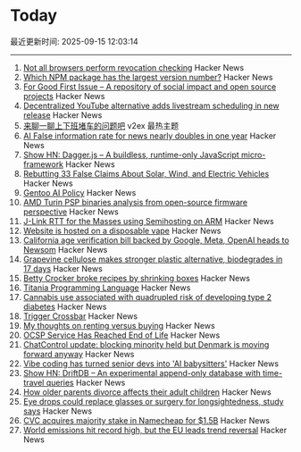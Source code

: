 # Today

最近更新时间: 2025-09-15 12:03:14

--- 
1. [Not all browsers perform revocation checking](https://revoked-isrgrootx1.letsencrypt.org/) Hacker News
2. [Which NPM package has the largest version number?](https://adamhl.dev/blog/largest-number-in-npm-package/) Hacker News
3. [For Good First Issue – A repository of social impact and open source projects](https://forgoodfirstissue.github.com/) Hacker News
4. [Decentralized YouTube alternative adds livestream scheduling in new release](https://news.itsfoss.com/peertube-7-3/) Hacker News
5. [来聊一聊上下班堵车的问题吧](https://www.v2ex.com/t/1159188) v2ex 最热主题
6. [AI False information rate for news nearly doubles in one year](https://www.newsguardtech.com/ai-monitor/august-2025-ai-false-claim-monitor/) Hacker News
7. [Show HN: Dagger.js – A buildless, runtime-only JavaScript micro-framework](https://daggerjs.org) Hacker News
8. [Rebutting 33 False Claims About Solar, Wind, and Electric Vehicles](https://scholarship.law.columbia.edu/cgi/viewcontent.cgi?article=1218&context=sabin_climate_change) Hacker News
9. [Gentoo AI Policy](https://wiki.gentoo.org/wiki/Project:Council/AI_policy) Hacker News
10. [AMD Turin PSP binaries analysis from open-source firmware perspective](https://blog.3mdeb.com/2025/2025-09-11-gigabyte-mz33-ar1-blob-analysis/) Hacker News
11. [J-Link RTT for the Masses using Semihosting on ARM](https://bogdanthegeek.github.io/blog/insights/jlink-rtt-for-the-masses/) Hacker News
12. [Website is hosted on a disposable vape](http://ewaste.fka.wtf/) Hacker News
13. [California age verification bill backed by Google, Meta, OpenAI heads to Newsom](https://www.politico.com/news/2025/09/13/california-advances-effort-to-check-kids-ages-online-amid-safety-concerns-00563005) Hacker News
14. [Grapevine cellulose makes stronger plastic alternative, biodegrades in 17 days](https://www.sdstate.edu/news/2025/08/can-grapevines-help-slow-plastic-waste-problem) Hacker News
15. [Betty Crocker broke recipes by shrinking boxes](https://www.cubbyathome.com/boxed-cake-mix-sizes-have-shrunk-80045058) Hacker News
16. [Titania Programming Language](https://github.com/gingerBill/titania) Hacker News
17. [Cannabis use associated with quadrupled risk of developing type 2 diabetes](https://medicalxpress.com/news/2025-09-cannabis-quadrupled-diabetes-million-adults.html) Hacker News
18. [Trigger Crossbar](https://serd.es/2025/09/14/Trigger-crossbar.html) Hacker News
19. [My thoughts on renting versus buying](https://milesbarr.me/posts/my-thoughts-on-renting-versus-buying/) Hacker News
20. [OCSP Service Has Reached End of Life](https://letsencrypt.org/2025/08/06/ocsp-service-has-reached-end-of-life) Hacker News
21. [ChatControl update: blocking minority held but Denmark is moving forward anyway](https://disobey.net/@yawnbox/115203365485529363) Hacker News
22. [Vibe coding has turned senior devs into 'AI babysitters'](https://techcrunch.com/2025/09/14/vibe-coding-has-turned-senior-devs-into-ai-babysitters-but-they-say-its-worth-it/) Hacker News
23. [Show HN: DriftDB – An experimental append-only database with time-travel queries](https://github.com/DavidLiedle/DriftDB) Hacker News
24. [How older parents divorce affects their adult children](https://www.bbc.com/future/article/20250912-how-grey-divorce-affects-adult-children) Hacker News
25. [Eye drops could replace glasses or surgery for longsightedness, study says](https://www.theguardian.com/society/2025/sep/14/eye-drops-could-replace-glasses-surgery-longsighted-study) Hacker News
26. [CVC acquires majority stake in Namecheap for $1.5B](https://webhosting.today/2025/09/12/cvc-acquires-majority-stake-in-namecheap-for-1-5-billion/) Hacker News
27. [World emissions hit record high, but the EU leads trend reversal](https://joint-research-centre.ec.europa.eu/jrc-news-and-updates/world-emissions-hit-record-high-eu-leads-trend-reversal-2025-09-09_en) Hacker News
